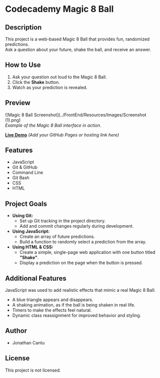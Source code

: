 # Codecademy Magic 8 Ball

## Description
This project is a web-based Magic 8 Ball that provides fun, randomized predictions.  
Ask a question about your future, shake the ball, and receive an answer.

## How to Use
1. Ask your question out loud to the Magic 8 Ball.  
2. Click the **Shake** button.  
3. Watch as your prediction is revealed.

## Preview
![Magic 8 Ball Screenshot](../FrontEnd/Resources/Images/Screenshot (1).png)  
*Example of the Magic 8 Ball interface in action.*  

[**Live Demo**](#) *(Add your GitHub Pages or hosting link here)*

## Features
* JavaScript
* Git & GitHub
* Command Line
* Git Bash
* CSS
* HTML

## Project Goals
* **Using Git:**
  * Set up Git tracking in the project directory.
  * Add and commit changes regularly during development.
* **Using JavaScript:**
  * Create an array of future predictions.
  * Build a function to randomly select a prediction from the array.
* **Using HTML & CSS:**
  * Create a simple, single-page web application with one button titled **"Shake"**.
  * Display a prediction on the page when the button is pressed.

## Additional Features
JavaScript was used to add realistic effects that mimic a real Magic 8 Ball:
* A blue triangle appears and disappears.
* A shaking animation, as if the ball is being shaken in real life.
* Timers to make the effects feel natural.
* Dynamic class reassignment for improved behavior and styling.

## Author
* Jonathan Cantu

## License
This project is not licensed.
